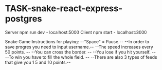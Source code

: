 ﻿# TASK-snake-react-express-postgres
Server npm run dev - localhost:5000
Client npm start - localhost:3000

Snake Game Instructions for playing:
  --"Space" = Pause.--
  --In order to save progres you need to input username.--
  --The speed increases every 50 points. --
  --You can cross the border. --
  --You lose if you hit yourself. --
  --To win you have to fill the whole field. --
  --There are also 3 types of feeds that give you 1 5 and 10 points.--
